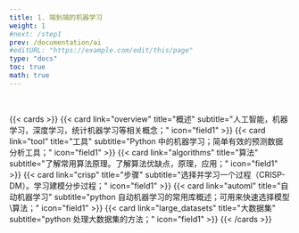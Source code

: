 ```yaml
---
title: 1. 端到端的机器学习
weight: 1
#next: /step1
prev: /documentation/ai
#editURL: "https://example.com/edit/this/page"
type: "docs"
toc: true
math: true
---
```


<br>

{{< cards >}}
{{< card link="overview" title="概述" subtitle="人工智能，机器学习，深度学习，统计机器学习等相关概念；" icon="field1" >}}
{{< card link="tool" title="工具" subtitle="Python 中的机器学习；简单有效的预测数据分析工具；" icon="field1" >}}
{{< card link="algorithms" title="算法" subtitle="了解常用算法原理。了解算法优缺点，原理，应用；" icon="field1" >}}
{{< card link="crisp" title="步骤" subtitle="选择并学习一个过程（CRISP-DM）。学习建模分步过程；" icon="field1" >}}
{{< card link="automl" title="自动机器学习" subtitle="python 自动机器学习的常用库概述；可用来快速选择模型\算法；" icon="field1" >}}
{{< card link="large_datasets" title="大数据集" subtitle="python 处理大数据集的方法；" icon="field1" >}}
{{< /cards >}}


